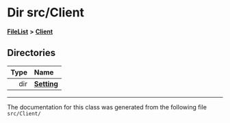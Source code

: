 

# Dir src/Client



[**FileList**](files.md) **>** [**Client**](dir_133b3cdd880ca9e91a51b18f00995eeb.md)














## Directories

| Type | Name |
| ---: | :--- |
| dir | [**Setting**](dir_956aa9544b32550cc8445cdad480e0fc.md) <br> |

























































------------------------------
The documentation for this class was generated from the following file `src/Client/`

